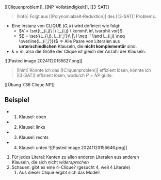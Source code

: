 [[Cliquenproblem]], [[NP-Vollständigkeit]], [[3-SAT]]

> [!info] Folgt aus [[Polynomialzeit-Reduktion]] des [[3-SAT]] Problems.

- Eine Instanz von CLIQUE $(G, k)$ wird definiert wie folgt:
	- $V = \set{L_{i,j}\ |\ L_{i,j} \ kommt\ in\ \varphi\ vor}$
	- $E = \set{(L_{i,j}, L_{i',j'})\ |\ i \neq i' \land L_{i,j} \neq \overline{L_{i',j'}}}$ => Alle Paare von Literalen aus **unterschiedlichen** Klauseln, die **nicht komplementär** sind.
- $k = m$, also die Größe der Clique ist gleich der Anzahl der Klauseln.

![[Pasted image 20241120155627.png]]


> [!hint] Könnte ich das [[Cliquenproblem]] effizient lösen, könnte ich [[3-SAT]] effizient lösen, wodurch $P = NP$ gülte.

[[Übung 7.36 Clique NP]]
## Beispiel
- 1. Klausel: oben
- 2. Klausel: links
- 3. Klausel: rechts
- 4. Klausel: unten
![[Pasted image 20241120155646.png]]


1. Für jedes Literal: Kanten zu allen anderen Literalen aus anderen Klauseln, die sich nicht _widersprechen_
2. Schauen: gibt es eine 4-Clique? (gesucht 4, weil 4 Literale)
	1. Aus dieser Clique ergibt sich das Modell